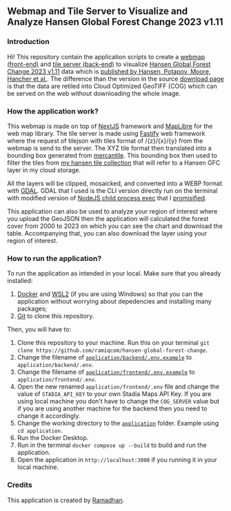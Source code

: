 ## Webmap and Tile Server to Visualize and Analyze Hansen Global Forest Change 2023 v1.11

### Introduction

Hi! This repository contain the application scripts to create a [webmap (front-end)](application/frontend) and [tile server (back-end)](application/backend) to visualize [Hansen Global Forest Change 2023 v1.11](https://storage.googleapis.com/earthenginepartners-hansen/GFC-2023-v1.11/download.html) data which is [published by Hansen, Potapov, Moore, Hancher et al.](http://www.sciencemag.org/content/342/6160/850). The difference than the version in the source [download page](https://storage.googleapis.com/earthenginepartners-hansen/GFC-2023-v1.11/download.html) is that the data are retiled into Cloud Optimized GeoTIFF (COG) which can be served on the web without downloading the whole image.

### How the application work?

This webmap is made on top of [NextJS](https://nextjs.org/) framework and [MapLibre](https://maplibre.org/) for the web map library. The tile server is made using [Fastify](https://fastify.dev/) web framework where the request of tilejson with tiles format of /{z}/{x}/{y} from the webmap is send to the server. The XYZ tile format then translated into a bounding box generated from [mercantile](https://github.com/mapbox/mercantile). This bounding box then used to filter the tiles from [my hansen tile collection](https://storage.googleapis.com/gee-ramiqcom-bucket/cog_catalog/collections_tiles/hansen_gfc_tiles.geojson) that will refer to a Hansen GFC layer in my cloud storage.

All the layers will be clipped, mosaicked, and converted into a WEBP format with [GDAL](https://gdal.org/en/stable/index.html). GDAL that I used is the CLI version directly run on the terminal with modified version of [NodeJS child process exec](https://nodejs.org/docs/latest/api/child_process.html) that I [promisified](application/backend/src/modules/server_util.ts).

This application can also be used to analyze your region of interest where you upload the GeoJSON then the application will calculated the forest cover from 2000 to 2023 on which you can see the chart and download the table. Accompanying that, you can also download the layer using your region of interest.

### How to run the application?

To run the application as intended in your local. Make sure that you already installed:

1. [Docker](https://www.docker.com/) and [WSL2](https://learn.microsoft.com/en-us/windows/wsl/install) (if you are using Windows) so that you can the application without worrying about depedencies and installing many packages;
2. [Git](https://git-scm.com/) to clone this repository.

Then, you will have to:

1. Clone this repository to your machine. Run this on your terminal `git clone https://github.com/ramiqcom/hansen-global-forest-change`.
2. Change the filename of [`application/backend/.env.example`](application/backend/.env.example) to `application/backend/.env`.
3. Change the filename of [`application/frontend/.env.example`](application/frontend/.env.example) to `application/frontend/.env`.
4. Open the new renamed `application/frontend/.env` file and change the value of `STADIA_API_KEY` to your own Stadia Maps API Key. If you are using local machine you don't have to change the `COG_SERVER` value but if you are using another machine for the backend then you need to change it accordingly.
5. Change the working directory to the [`application`](application) folder. Example using `cd application`.
6. Run the Docker Desktop.
7. Run in the terminal `docker compose up --build` to build and run the application.
8. Open the application in `http://localhost:3000` if you running it in your local machine.

### Credits

This application is created by [Ramadhan](https://github.com/ramiqcom).

